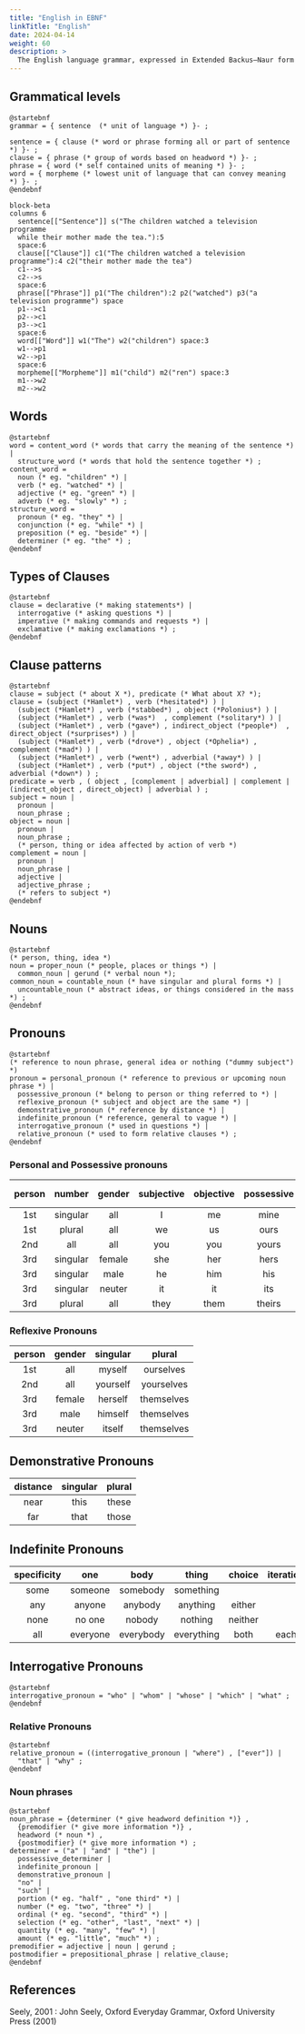 ```yaml
---
title: "English in EBNF"
linkTitle: "English"
date: 2024-04-14
weight: 60
description: >
  The English language grammar, expressed in Extended Backus–Naur form (EBNF).
---
```


## Grammatical levels

```plantuml
@startebnf
grammar = { sentence  (* unit of language *) }- ;

sentence = { clause (* word or phrase forming all or part of sentence *) }- ;
clause = { phrase (* group of words based on headword *) }- ;
phrase = { word (* self contained units of meaning *) }- ;
word = { morpheme (* lowest unit of language that can convey meaning *) }- ;
@endebnf
```

```mermaid
block-beta
columns 6
  sentence[["Sentence"]] s("The children watched a television programme
  while their mother made the tea."):5
  space:6
  clause[["Clause"]] c1("The children watched a television programme"):4 c2("their mother made the tea")
  c1-->s
  c2-->s
  space:6
  phrase[["Phrase"]] p1("The children"):2 p2("watched") p3("a television programme") space
  p1-->c1
  p2-->c1
  p3-->c1
  space:6
  word[["Word"]] w1("The") w2("children") space:3
  w1-->p1
  w2-->p1
  space:6
  morpheme[["Morpheme"]] m1("child") m2("ren") space:3
  m1-->w2
  m2-->w2
```

## Words

```plantuml
@startebnf
word = content_word (* words that carry the meaning of the sentence *) |
  structure_word (* words that hold the sentence together *) ;
content_word =
  noun (* eg. "children" *) | 
  verb (* eg. "watched" *) |
  adjective (* eg. "green" *) |
  adverb (* eg. "slowly" *) ;
structure_word =
  pronoun (* eg. "they" *) |
  conjunction (* eg. "while" *) |
  preposition (* eg. "beside" *) |
  determiner (* eg. "the" *) ;
@endebnf
```

## Types of Clauses

```plantuml
@startebnf
clause = declarative (* making statements*) |
  interrogative (* asking questions *) |
  imperative (* making commands and requests *) |
  exclamative (* making exclamations *) ;
@endebnf
```

## Clause patterns

```plantuml
@startebnf
clause = subject (* about X *), predicate (* What about X? *);
clause = (subject (*Hamlet*) , verb (*hesitated*) ) |
  (subject (*Hamlet*) , verb (*stabbed*) , object (*Polonius*) ) |
  (subject (*Hamlet*) , verb (*was*)  , complement (*solitary*) ) |
  (subject (*Hamlet*) , verb (*gave*) , indirect_object (*people*)  , direct_object (*surprises*) ) |
  (subject (*Hamlet*) , verb (*drove*) , object (*Ophelia*) , complement (*mad*) ) |
  (subject (*Hamlet*) , verb (*went*) , adverbial (*away*) ) |
  (subject (*Hamlet*) , verb (*put*) , object (*the sword*) , adverbial (*down*) ) ;
predicate = verb , ( object , [complement | adverbial] | complement | (indirect_object , direct_object) | adverbial ) ;
subject = noun |
  pronoun |
  noun_phrase ;
object = noun |
  pronoun |
  noun_phrase ;
  (* person, thing or idea affected by action of verb *)
complement = noun |
  pronoun |
  noun_phrase |
  adjective |
  adjective_phrase ;
  (* refers to subject *)
@endebnf
```

## Nouns

```plantuml
@startebnf
(* person, thing, idea *)
noun = proper_noun (* people, places or things *) |
  common_noun | gerund (* verbal noun *);
common_noun = countable_noun (* have singular and plural forms *) |
  uncountable_noun (* abstract ideas, or things considered in the mass *) ;
@endebnf
```

## Pronouns

```plantuml
@startebnf
(* reference to noun phrase, general idea or nothing ("dummy subject") *)
pronoun = personal_pronoun (* reference to previous or upcoming noun phrase *) |
  possessive_pronoun (* belong to person or thing referred to *) |
  reflexive_pronoun (* subject and object are the same *) |
  demonstrative_pronoun (* reference by distance *) |
  indefinite_pronoun (* reference, general to vague *) |
  interrogative_pronoun (* used in questions *) |
  relative_pronoun (* used to form relative clauses *) ;
@endebnf
```

### Personal and Possessive pronouns

| person | number | gender | subjective | objective | possessive | possessive determiner |
| :-: | :-: | :-: | :-: | :-: | :-: | :-: |
| 1st | singular | all | I | me | mine | my |
| 1st | plural | all | we | us | ours | our |
| 2nd | all | all | you | you | yours | your |
| 3rd | singular | female | she | her | hers | her |
| 3rd | singular | male | he | him | his | his |
| 3rd | singular | neuter | it | it | its | its |
| 3rd | plural | all | they | them | theirs | their |

### Reflexive Pronouns

| person | gender | singular | plural |
| :-: | :-: | :-: | :-: |
| 1st | all | myself | ourselves |
| 2nd | all | yourself | yourselves |
| 3rd | female | herself | themselves |
| 3rd | male | himself | themselves |
| 3rd | neuter | itself | themselves |

## Demonstrative Pronouns

| distance | singular | plural |
| :-: | :-: | :-: |
| near | this | these |
| far | that | those |

## Indefinite Pronouns

| specificity | one | body | thing | choice | iteration |
| :-: | :-: | :-: | :-: | :-: | :-: |
| some | someone | somebody | something | | |
| any | anyone | anybody | anything | either | |
| none | no one | nobody | nothing | neither | |
| all | everyone | everybody | everything | both | each |

## Interrogative Pronouns

```plantuml
@startebnf
interrogative_pronoun = "who" | "whom" | "whose" | "which" | "what" ;
@endebnf
```

### Relative Pronouns

```plantuml
@startebnf
relative_pronoun = ((interrogative_pronoun | "where") , ["ever"]) |
  "that" | "why" ;
@endebnf
```

### Noun phrases

```plantuml
@startebnf
noun_phrase = {determiner (* give headword definition *)} ,
  {premodifier (* give more information *)} ,
  headword (* noun *) ,
  {postmodifier} (* give more information *) ;
determiner = ("a" | "and" | "the") |
  possessive_determiner |
  indefinite_pronoun |
  demonstrative_pronoun |
  "no" |
  "such" |
  portion (* eg. "half" , "one third" *) |
  number (* eg. "two", "three" *) |
  ordinal (* eg. "second", "third" *) |
  selection (* eg. "other", "last", "next" *) |
  quantity (* eg. "many", "few" *) |
  amount (* eg. "little", "much" *) ;
premodifier = adjective | noun | gerund ;
postmodifier = prepositional_phrase | relative_clause;
@endebnf
```

## References

Seely, 2001
: John Seely, Oxford Everyday Grammar, Oxford University Press (2001)
